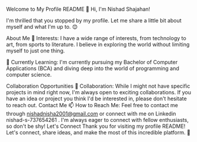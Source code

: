 
Welcome to My Profile README
👋 Hi, I'm Nishad Shajahan!

I'm thrilled that you stopped by my profile. Let me share a little bit about myself and what I'm up to. 😊

About Me
👀 Interests: I have a wide range of interests, from technology to art, from sports to literature. I believe in exploring the world without limiting myself to just one thing.

🌱 Currently Learning: I'm currently pursuing my Bachelor of Computer Applications (BCA) and diving deep into the world of programming and computer science.

Collaboration Opportunities
💞 Collaboration: While I might not have specific projects in mind right now, I'm always open to exciting collaborations. If you have an idea or project you think I'd be interested in, please don't hesitate to reach out.
Contact Me
📫 How to Reach Me: Feel free to contact me through nishadnisha2001@gmail.com or connect with me on Linkedin nishad-s-737654261 . I'm always eager to connect with fellow enthusiasts, so don't be shy!
Let's Connect
Thank you for visiting my profile README! Let's connect, share ideas, and make the most of this incredible platform. 🚀
